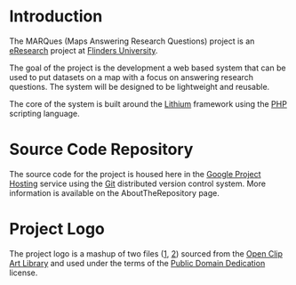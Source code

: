 # Introduction #

The MARQues (Maps Answering Research Questions) project is an [eResearch](http://en.wikipedia.org/wiki/Eresearch) project at [Flinders University](http://www.flinders.edu.au/).

The goal of the project is the development a web based system that can be used to put datasets on a map with a focus on answering research questions. The system will be designed to be lightweight and reusable.

The core of the system is built around the [Lithium](http://lithify.me/) framework using the [PHP](http://en.wikipedia.org/wiki/PHP) scripting language.

# Source Code Repository #

The source code for the project is housed here in the [Google Project Hosting](http://code.google.com/projecthosting/) service using the [Git](http://en.wikipedia.org/wiki/Git_(software)) distributed version control system. More information is available on the AboutTheRepository page.

# Project Logo #

The project logo is a mashup of two files ([1](http://www.openclipart.org/detail/85393/search-for-fingerprints-by-jhnri4), [2](http://www.openclipart.org/detail/120607/treasure-map-by-tzunghaor)) sourced from the [Open Clip Art Library](http://www.openclipart.org/) and used under the terms of the [Public Domain Dedication](http://creativecommons.org/publicdomain/zero/1.0/) license.